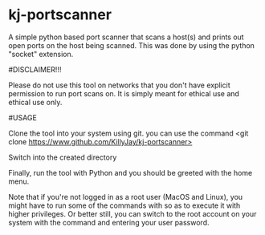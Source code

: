 # kj-portscanner
A simple python based port scanner that scans a host(s) and prints out open ports on the host being scanned.
This was done by using the python "socket" extension.

#DISCLAIMER!!!

Please do not use this tool on networks that you don't have explicit permission to run port scans on. It is simply meant for ethical use and ethical use only.


#USAGE

Clone the tool into your system using git. you can use the command <git clone https://www.github.com/KillyJay/kj-portscanner>

Switch into the created directory <cd kj-portscanner> 

Finally, run the tool with Python and you should be greeted with the home menu. <python3 kj-portscanner.py> 

Note that if you're not logged in as a root user (MacOS and Linux), you might have to run some of the commands with <sudo command> so as to execute it with higher privileges. Or better still, you can switch to the root account on your system with the command <sudo su> and entering your user password.
